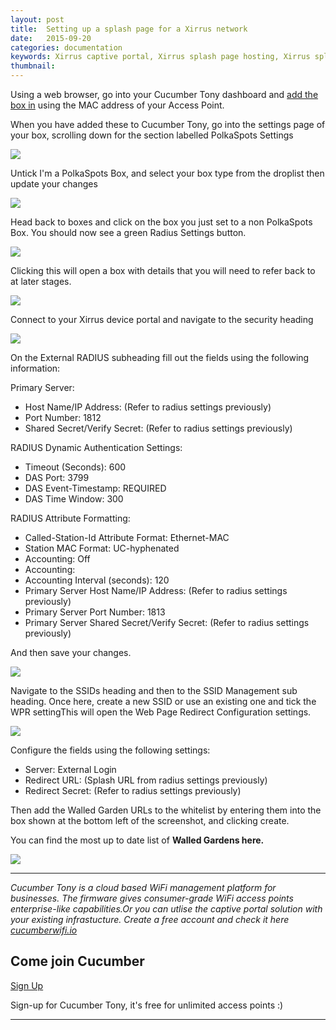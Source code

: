 ```yaml
---
layout: post
title:  Setting up a splash page for a Xirrus network
date:   2015-09-20
categories: documentation
keywords: Xirrus captive portal, Xirrus splash page hosting, Xirrus splash page not working, Xirrus splash page template, Xirrus splash page free, Xirrus splash page html
thumbnail:
---
```


Using a web browser, go into your Cucumber Tony dashboard and <a href="https://my.ctapp.io/?data-elevio-article=7107#/" class="dst">add the box in</a> using the MAC address of your Access Point.

When you have added these to Cucumber Tony, go into the settings page of your box, scrolling down for the section labelled PolkaSpots Settings

<div class="mdl-typography--text-center">
<img src="/images/community/tutorials/xirrus-guide/box-settings.png">
</div>

Untick I'm a PolkaSpots Box, and select your box type from the droplist then update your changes

<div class="mdl-typography--text-center">
<img src="/images/community/tutorials/xirrus-guide/nonct-box.png">
</div>

Head back to boxes and click on the box you just set to a non PolkaSpots Box. You should now see a green Radius Settings button.

<div class="mdl-typography--text-center">
<img src="/images/community/tutorials/xirrus-guide/radius-settings.png">
</div>

Clicking this will open a box with details that you will need to refer back to at later stages.

<div class="mdl-typography--text-center">
<img src="/images/community/tutorials/xirrus-guide/radius-info.png">
</div>

Connect to your Xirrus device portal and navigate to the security heading

<div class="mdl-typography--text-center">
<img src="/images/community/tutorials/xirrus-guide/xirrus-security.png">
</div>

On the External RADIUS subheading fill out the fields using the following information:

Primary Server:

- Host Name/IP Address: (Refer to radius settings previously)
- Port Number: 1812
- Shared Secret/Verify Secret: (Refer to radius settings previously)

RADIUS Dynamic Authentication Settings:

- Timeout (Seconds): 600
- DAS Port: 3799
- DAS Event-Timestamp: REQUIRED
- DAS Time Window: 300

RADIUS Attribute Formatting:

- Called-Station-Id Attribute Format: Ethernet-MAC
- Station MAC Format: UC-hyphenated
- Accounting: Off
- Accounting:
- Accounting Interval (seconds): 120
- Primary Server Host Name/IP Address: (Refer to radius settings previously)
- Primary Server Port Number: 1813
- Primary Server Shared Secret/Verify Secret: (Refer to radius settings previously)

And then save your changes.

<div class="mdl-typography--text-center">
<img src="/images/community/tutorials/xirrus-guide/external-radius.png">
</div>

Navigate to the SSIDs heading and then to the SSID Management sub heading. Once here, create a new SSID or use an existing one and tick the WPR settingThis will open the Web Page Redirect Configuration settings.

<div class="mdl-typography--text-center">
<img src="/images/community/tutorials/xirrus-guide/ssid-management.png">
</div>

Configure the fields using the following settings:

- Server: External Login
- Redirect URL: (Splash URL from radius settings previously)
- Redirect Secret: (Refer to radius settings previously)

Then add the Walled Garden URLs to the whitelist by entering them into the box shown at the bottom left of the screenshot, and clicking create.

You can find the most up to date list of <b><span data-elevio-article="18499">Walled Gardens here.</span></b>

<div class="mdl-typography--text-center">
<img src="/images/community/tutorials/xirrus-guide/walled-gardens.png">
</div>

<hr>

*Cucumber Tony is a cloud based WiFi management platform for businesses. The firmware gives consumer-grade WiFi access points enterprise-like capabilities.Or you can utlise the captive portal solution with your existing infrastucture. Create a free account and check it here <a href="https://cucumberwifi.io">cucumberwifi.io</a>*

<div class="mdl-typography--text-center">

<h2>Come join Cucumber</h2>

<a href="https://my.ctapp.io/#/create" class="button success dst">Sign Up</a><br>

<p>Sign-up for Cucumber Tony, it's free for unlimited access points :)</p>

<hr>

</div>
